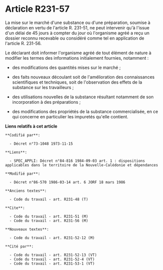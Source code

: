 # Article R231-57

La mise sur le marché d'une substance ou d'une préparation, soumise à déclaration en vertu de l'article R. 231-51, ne peut
intervenir qu'à l'issue d'un délai de 45 jours à compter du jour où l'organisme agréé a reçu un dossier reconnu recevable ou
considéré comme tel en application de l'article R. 231-56.

Le déclarant doit informer l'organisme agréé de tout élément de nature à modifier les termes des informations initialement
fournies, notamment :

- des modifications des quantités mises sur le marché ;

- des faits nouveaux découlant soit de l'amélioration des connaissances scientifiques et techniques, soit de l'observation
des effets de la substance sur les travailleurs ;

- des utilisations nouvelles de la substance résultant notamment de son incorporation à des préparations ;

- des modifications des propriétés de la substance commercialisée, en ce qui concerne en particulier les impuretés qu'elle
contient.

**Liens relatifs à cet article**

	**Codifié par**:

	  - Décret n°73-1048 1973-11-15

	**Liens**:

	  - SPEC_APPLI: Décret n°84-816 1984-09-03 art. 1 : dispositions applicables dans le territoire de la Nouvelle-Calédonie et dépendances

	**Modifié par**:

	  - Décret n°86-570 1986-03-14 art. 6 JORF 18 mars 1986

	**Anciens textes**:

	  - Code du travail - art. R231-48 (T)

	**Cite**:

	  - Code du travail - art. R231-51 (M)
	  - Code du travail - art. R231-56 (M)

	**Nouveaux textes**:

	  - Code du travail - art. R231-52-12 (M)

	**Cité par**:

	  - Code du travail - art. R231-52-13 (VT)
	  - Code du travail - art. R231-52-4 (VT)
	  - Code du travail - art. R231-53-1 (VT)
